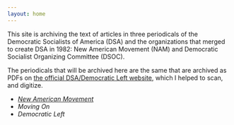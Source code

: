 ```yaml
---
layout: home
---
```

This site is archiving the text of articles in three periodicals of the Democratic Socialists of America (DSA) and the organizations that merged to create DSA in 1982: New American Movement (NAM) and Democratic Socialist Organizing Committee (DSOC).

The periodicals that will be archived here are the same that are archived as PDFs on [the official DSA/Democratic Left website](https://democraticleft.dsausa.org/issues), which I helped to scan, and digitize.

* [*New American Movement*](nam)
* *Moving On*
* *Democratic Left*